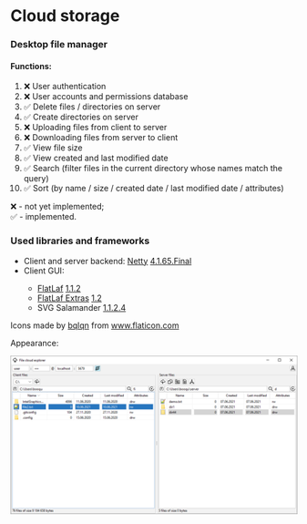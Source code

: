 <h1>Cloud storage</h1>
<h3>Desktop file manager</h3>
<h4>Functions:</h4>
<ol>
    <li>&#10060; User authentication</li>
    <li>&#10060; User accounts and permissions database</li>
    <li>&#9989; Delete files / directories on server</li>
    <li>&#9989; Create directories on server</li>
    <li>&#10060; Uploading files from client to server</li>
    <li>&#10060; Downloading files from server to client</li>
    <li>&#9989; View file size</li>
    <li>&#9989; View created and last modified date</li>
    <li>&#9989; Search (filter files in the current directory whose names match the query)</li>
    <li>&#9989; Sort (by name / size / created date / last modified date / attributes)</li>
</ol>

<p>
    &#10060; - not yet implemented;
<br>
    &#9989; - implemented.
</p>

<h3>Used libraries and frameworks</h3>
<ul>
    <li>Client and server backend: <a href="https://netty.io/">Netty</a> <a href="https://mvnrepository.com/artifact/io.netty/netty-all/4.1.65.Final">4.1.65.Final</a></li>
    <li>Client GUI:</li>
    <ul>
        <li><a href="https://www.formdev.com/flatlaf/">FlatLaf</a> <a href="https://mvnrepository.com/artifact/com.formdev/flatlaf/1.1.2">1.1.2</a></li>
        <li><a href="https://github.com/JFormDesigner/FlatLaf/tree/main/flatlaf-extras/">FlatLaf Extras</a> <a href="https://mvnrepository.com/artifact/com.formdev/flatlaf-extras/1.2">1.2</a></li>
        <li>SVG Salamander <a href="https://mvnrepository.com/artifact/com.formdev/svgSalamander/1.1.2.4">1.1.2.4</a></li>
    </ul>
</ul>

<div>
    Icons made by <a href="https://www.flaticon.com/authors/bqlqn" title="bqlqn">bqlqn</a> from <a href="https://www.flaticon.com/" title="Flaticon">www.flaticon.com</a>
</div>
<div>
    <p>Appearance:</p>
    <img src="/client/src/main/images/client.png">
</div>


